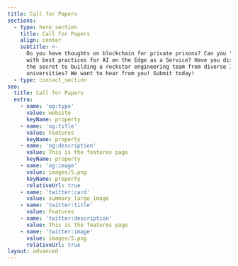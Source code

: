 ```yaml
---
title: Call for Papers
sections:
  - type: hero_section
    title: Call for Papers
    align: center
    subtitle: >-
      Do you have thoughts on blockchain for private prisons? Can you "WOW!" us
      with best practices for AI on the Edge as a Service? Have you discovered
      the secret to building a rockstar engineering team from diverse Ivy league
      universities? We want to hear from you! Submit today!
  - type: contact_section
seo:
  title: Call for Papers
  extra:
    - name: 'og:type'
      value: website
      keyName: property
    - name: 'og:title'
      value: Features
      keyName: property
    - name: 'og:description'
      value: This is the features page
      keyName: property
    - name: 'og:image'
      value: images/5.png
      keyName: property
      relativeUrl: true
    - name: 'twitter:card'
      value: summary_large_image
    - name: 'twitter:title'
      value: Features
    - name: 'twitter:description'
      value: This is the features page
    - name: 'twitter:image'
      value: images/5.png
      relativeUrl: true
layout: advanced
---
```

